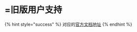 # =旧版用户支持

{% hint style="success" %}
对应的[官方文档地址](https://bitwarden.com/help/legacy-user-support/)
{% endhint %}

